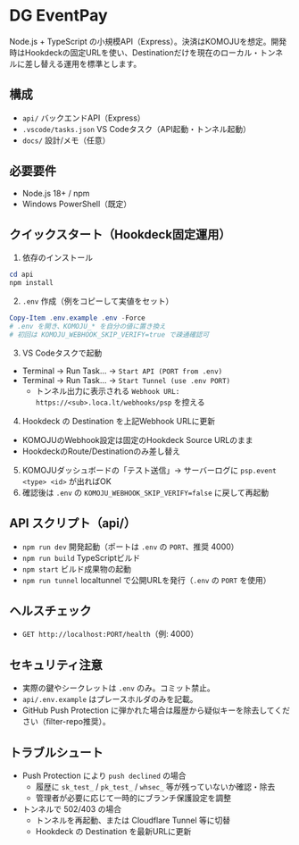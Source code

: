 # DG EventPay

Node.js + TypeScript の小規模API（Express）。決済はKOMOJUを想定。開発時はHookdeckの固定URLを使い、Destinationだけを現在のローカル・トンネルに差し替える運用を標準とします。

## 構成
- `api/` バックエンドAPI（Express）
- `.vscode/tasks.json` VS Codeタスク（API起動・トンネル起動）
- `docs/` 設計/メモ（任意）

## 必要要件
- Node.js 18+ / npm
- Windows PowerShell（既定）

## クイックスタート（Hookdeck固定運用）
1) 依存のインストール
```powershell
cd api
npm install
```
2) `.env` 作成（例をコピーして実値をセット）
```powershell
Copy-Item .env.example .env -Force
# .env を開き、KOMOJU_* を自分の値に置き換え
# 初回は KOMOJU_WEBHOOK_SKIP_VERIFY=true で疎通確認可
```
3) VS Codeタスクで起動
- Terminal → Run Task… → `Start API (PORT from .env)`
- Terminal → Run Task… → `Start Tunnel (use .env PORT)`
  - トンネル出力に表示される `Webhook URL: https://<sub>.loca.lt/webhooks/psp` を控える
4) Hookdeck の Destination を上記Webhook URLに更新
- KOMOJUのWebhook設定は固定のHookdeck Source URLのまま
- HookdeckのRoute/Destinationのみ差し替え
5) KOMOJUダッシュボードの「テスト送信」→ サーバーログに `psp.event <type> <id>` が出ればOK
6) 確認後は `.env` の `KOMOJU_WEBHOOK_SKIP_VERIFY=false` に戻して再起動

## API スクリプト（api/）
- `npm run dev` 開発起動（ポートは `.env` の `PORT`、推奨 4000）
- `npm run build` TypeScriptビルド
- `npm start` ビルド成果物の起動
- `npm run tunnel` localtunnel で公開URLを発行（`.env` の `PORT` を使用）

## ヘルスチェック
- `GET http://localhost:PORT/health`（例: 4000）

## セキュリティ注意
- 実際の鍵やシークレットは `.env` のみ。コミット禁止。
- `api/.env.example` はプレースホルダのみを記載。
- GitHub Push Protection に弾かれた場合は履歴から疑似キーを除去してください（filter-repo推奨）。

## トラブルシュート
- Push Protection により `push declined` の場合
  - 履歴に `sk_test_` / `pk_test_` / `whsec_` 等が残っていないか確認・除去
  - 管理者が必要に応じて一時的にブランチ保護設定を調整
- トンネルで 502/403 の場合
  - トンネルを再起動、または Cloudflare Tunnel 等に切替
  - Hookdeck の Destination を最新URLに更新